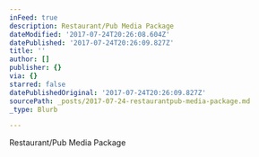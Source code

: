 ```yaml
---
inFeed: true
description: Restaurant/Pub Media Package
dateModified: '2017-07-24T20:26:08.604Z'
datePublished: '2017-07-24T20:26:09.827Z'
title: ''
author: []
publisher: {}
via: {}
starred: false
datePublishedOriginal: '2017-07-24T20:26:09.827Z'
sourcePath: _posts/2017-07-24-restaurantpub-media-package.md
_type: Blurb

---
```

Restaurant/Pub Media Package